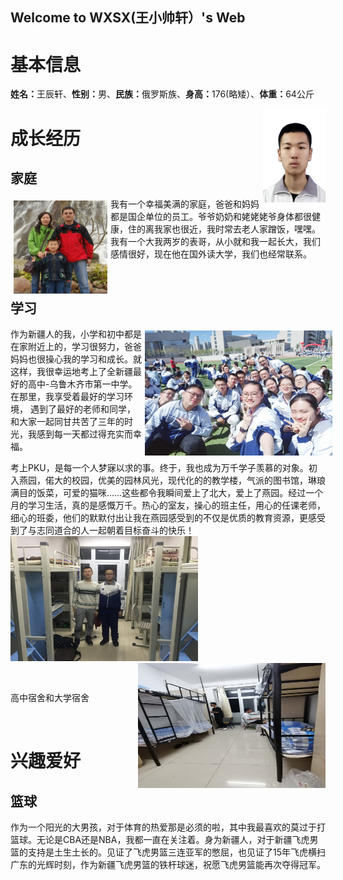 ## Welcome to WXSX(王小帅轩）'s Web

<h1><b>基本信息</b></h1>
<p><b>姓名：</b>王辰轩、<b>性别：</b>男、<b>民族：</b>俄罗斯族、<b>身高：</b>176(略矮）、<b>体重：</b>64公斤</p>
<img src="2010306147.jpg" width="100" height="150" align="right"> 
<h1><b>成长经历</b></h1> 
<h2><b>家庭</b></h2>
<p style="width:500px;">
<img src="王立刚和老婆孩子B.jpg" width="150" height="150" align="left" hspace="5" vspace="5"> 
我有一个幸福美满的家庭，爸爸和妈妈都是国企单位的员工。爷爷奶奶和姥姥姥爷身体都很健康，住的离我家也很近，我时常去老人家蹭饭，嘿嘿。
我有一个大我两岁的表哥，从小就和我一起长大，我们感情很好，现在他在国外读大学，我们也经常联系。</p><br>
<h2><b>学习</b></h2>
<p style="width:520px;">
<img src="微信图片_20201005091153.jpg" width="300" height="200" align="right" hspace="5" vspace="5"> 
作为新疆人的我，小学和初中都是在家附近上的，学习很努力，爸爸妈妈也很操心我的学习和成长。就这样，我很幸运地考上了全新疆最好的高中-乌鲁木齐市第一中学。在那里，我享受着最好的学习环境，
  遇到了最好的老师和同学，和大家一起同甘共苦了三年的时光，我感到每一天都过得充实而幸福。</p>
  <p>考上PKU，是每一个人梦寐以求的事。终于，我也成为万千学子羡慕的对象。初入燕园，偌大的校园，优美的园林风光，现代化的的教学楼，气派的图书馆，琳琅满目的饭菜，可爱的猫咪……这些都令我瞬间爱上了北大，爱上了燕园。经过一个月的学习生活，真的是感慨万千。热心的室友，操心的班主任，用心的任课老师，细心的班委，他们的默默付出让我在燕园感受到的不仅是优质的教育资源，更感受到了与志同道合的人一起朝着目标奋斗的快乐！
  <img src="高中宿舍.JPG" width="300" height="200" align="left " >
  <img src="大学宿舍.jpg" width="300" height="200" align="right"></p><br>
 <p>高中宿舍和大学宿舍</p><br>
<h1><b>兴趣爱好</b></h2> 
<h2><b>篮球</b></h2>
<p>作为一个阳光的大男孩，对于体育的热爱那是必须的啦，其中我最喜欢的莫过于打篮球。无论是CBA还是NBA，我都一直在关注着。身为新疆人，对于新疆飞虎男篮的支持是土生土长的。见证了飞虎男篮三连亚军的憋屈，也见证了15年飞虎横扫广东的光辉时刻，作为新疆飞虎男篮的铁杆球迷，祝愿飞虎男篮能再次夺得冠军。
